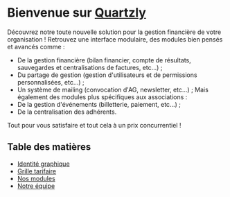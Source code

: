 # Bienvenue sur [Quartzly](https://www.quartzly.fr/)
Découvrez notre toute nouvelle solution pour la gestion financière de votre organisation !
Retrouvez une interface modulaire, des modules bien pensés et avancés comme :
- De la gestion financière (bilan financier, compte de résultats, sauvegardes et centralisations de factures, etc...) ;
- Du partage de gestion (gestion d'utilisateurs et de permissions personnalisées, etc...) ;
- Un système de mailing (convocation d'AG, newsletter, etc...) ;
Mais également des modules plus spécifiques aux associations :
- De la gestion d'événements (billetterie, paiement, etc...) ;
- De la centralisation des adhérents.

Tout pour vous satisfaire et tout cela à un prix concurrentiel !

## Table des matières
- [Identité graphique](https://github.com/Quartzly/.github/blob/main/profile/GRAPHIC_IDENTITY.md)
- [Grille tarifaire](https://github.com/Quartzly/.github/blob/main/profile/PRICING.md)
- [Nos modules](https://github.com/Quartzly/.github/blob/main/profile/MODULES.md)
- [Notre équipe](https://github.com/Quartzly/.github/blob/main/profile/TEAM.md)